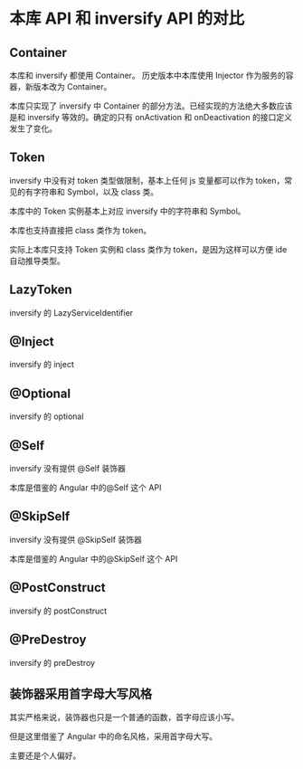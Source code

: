 # 本库 API 和 inversify API 的对比

## Container

本库和 inversify 都使用 Container。
历史版本中本库使用 Injector 作为服务的容器，新版本改为 Container。

本库只实现了 inversify 中 Container 的部分方法。已经实现的方法绝大多数应该是和 inversify 等效的。确定的只有 onActivation 和 onDeactivation 的接口定义发生了变化。

## Token

inversify 中没有对 token 类型做限制，基本上任何 js 变量都可以作为 token，常见的有字符串和 Symbol，以及 class 类。

本库中的 Token 实例基本上对应 inversify 中的字符串和 Symbol。

本库也支持直接把 class 类作为 token。

实际上本库只支持 Token 实例和 class 类作为 token，是因为这样可以方便 ide 自动推导类型。

## LazyToken

inversify 的 LazyServiceIdentifier

## @Inject

inversify 的 inject

## @Optional

inversify 的 optional

## @Self

inversify 没有提供 @Self 装饰器

本库是借鉴的 Angular 中的@Self 这个 API

## @SkipSelf

inversify 没有提供 @SkipSelf 装饰器

本库是借鉴的 Angular 中的@SkipSelf 这个 API

## @PostConstruct

inversify 的 postConstruct

## @PreDestroy

inversify 的 preDestroy

## 装饰器采用首字母大写风格

其实严格来说，装饰器也只是一个普通的函数，首字母应该小写。

但是这里借鉴了 Angular 中的命名风格，采用首字母大写。

主要还是个人偏好。
